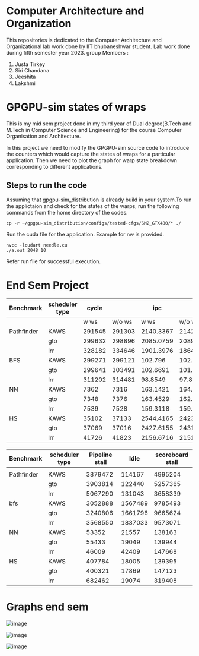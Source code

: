 # Computer Architecture and Organization
This repositories is dedicated to the Computer Architecture and Organizational lab work done by IIT bhubaneshwar student. Lab work done during fifth semester year 2023. 
group Members :
1. Justa Tirkey
2. Siri Chandana
3. Jeeshita
4. Lakshmi


# GPGPU-sim states of wraps
This is my mid sem project done in my third year of Dual degree(B.Tech and M.Tech in Computer Science and Engineering) for the course Computer Organisation and Architecture. 

In this project we need to modify the GPGPU-sim source code to introduce the counters which would capture the states of wraps for a particular application. Then we need to plot the graph for warp state breakdown corresponding to different applications.  

## Steps to run the code 
Assuming that gpgpu-sim_distribution is already build in your system.To run the applictaion and check for the states of the warps, run the following commands from the home directory of the codes.

```
cp -r ~/gpgpu-sim_distribution/configs/tested-cfgs/SM2_GTX480/* ./ 
```
Run the cuda file for the application. Example for nw is provided.
```
nvcc -lcudart needle.cu
./a.out 2048 10 

```
Refer run file for successful execution.

# End Sem Project 
| Benchmark  | scheduler type | cycle  |        | ipc       |           |
|------------|----------------|--------|--------|-----------|-----------|
|            |                | w ws   | w/o ws | w ws      | w/o ws    |
| Pathfinder | KAWS           | 291545 | 291303 | 2140.3367 | 2142.1147 |
|            | gto            | 299632 | 298896 | 2085.0759 | 2089.6978 |
|            | lrr            | 328182 | 334646 | 1901.3976 | 1864.6704 |
| BFS        | KAWS           | 299271 | 299121 | 102.796   | 102.8475  |
|            | gto            | 299641 | 303491 | 102.6691  | 101.366   |
|            | lrr            | 311202 | 314481 | 98.8549   | 97.8242   |
| NN         | KAWS           | 7362   | 7316   | 163.1421  | 164.1678  |
|            | gto            | 7348   | 7376   | 163.4529  | 162.8324  |
|            | lrr            | 7539   | 7528   | 159.3118  | 159.5446  |
| HS         | KAWS           | 35102  | 37133  | 2544.4165 | 2423.4314 |
|            | gto            | 37069  | 37016  | 2427.6155 | 2431.0913 |
|            | lrr            | 41726  | 41823  | 2156.6716 | 2151.6697 |


| Benchmark  | scheduler type | Pipeline stall | Idle    | scoreboard stall |
|------------|----------------|----------------|---------|------------------|
|            |                |                |         |                  |
| Pathfinder | KAWS           | 3879472        | 114167  | 4995204          |
|            | gto            | 3903814        | 122440  | 5257365          |
|            | lrr            | 5067290        | 131043  | 3658339          |
| bfs        | KAWS           | 3052888        | 1567489 | 9785493          |
|            | gto            | 3240806        | 1661796 | 9665624          |
|            | lrr            | 3568550        | 1837033 | 9573071          |
|NN          | KAWS           | 53352          | 21557   | 138163           |
|            | gto            | 55433          | 19049   | 139944           |
|            | lrr            | 46009          | 42409   | 147668           |
| HS         | KAWS           | 407784         | 18005   | 139395           |
|            | gto            | 400321         | 17869   | 147123           |
|            | lrr            | 682462         | 19074   | 319408           |

# Graphs end sem 
![image](https://github.com/JustaTirkey/COA_LAB/assets/99267141/391d31c5-095f-405d-b94b-8f8ed76aa3f6)

![image](https://github.com/JustaTirkey/COA_LAB/assets/99267141/9a0842a5-c48a-4181-9d0e-85fa7b9852a7)

![image](https://github.com/JustaTirkey/COA_LAB/assets/99267141/605156a7-cd44-47a6-8d21-4e703db8af3f)



